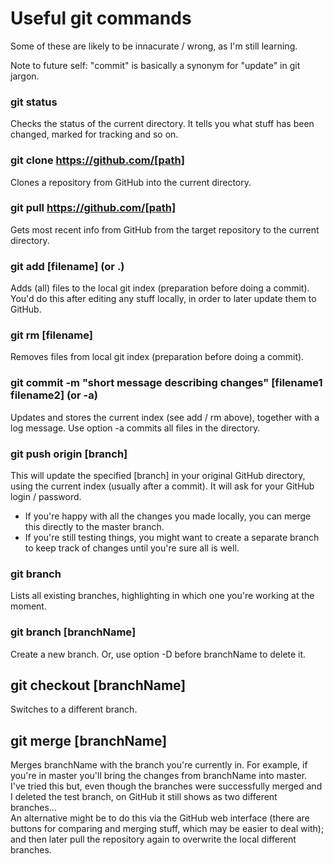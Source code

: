 # Useful git commands

Some of these are likely to be innacurate / wrong, as I'm still learning.

Note to future self: "commit" is basically a synonym for "update" in git jargon.

### git status
Checks the status of the current directory. It tells you what stuff has been changed, marked for tracking and so on.

### git clone https://github.com/[path]
Clones a repository from GitHub into the current directory.

### git pull https://github.com/[path]
Gets most recent info from GitHub from the target repository to the current directory.

### git add [filename] (or .)
Adds (all) files to the local git index (preparation before doing a commit). You'd do this after editing any stuff locally, in order to later update them to GitHub.

### git rm [filename]
Removes files from local git index (preparation before doing a commit).

### git commit -m "short message describing changes" [filename1 filename2] (or -a)
Updates and stores the current index (see add / rm above), together with a log message. Use option -a commits all files in the directory.

### git push origin [branch]
This will update the specified [branch] in your original GitHub directory, using the current index (usually after a commit). It will ask for your GitHub login / password.  
- If you're happy with all the changes you made locally, you can merge this directly to the master branch. 
- If you're still testing things, you might want to create a separate branch to keep track of changes until you're sure all is well.

### git branch
Lists all existing branches, highlighting in which one you're working at the moment.

### git branch [branchName]
Create a new branch. Or, use option -D before branchName to delete it.

## git checkout [branchName]
Switches to a different branch.

## git merge [branchName]
Merges branchName with the branch you're currently in. For example, if you're in master you'll bring the changes from branchName into master.  
I've tried this but, even though the branches were successfully merged and I deleted the test branch, on GitHub it still shows as two different branches...  
An alternative might be to do this via the GitHub web interface (there are buttons for comparing and merging stuff, which may be easier to deal with); and then later pull the repository again to overwrite the local different branches.
